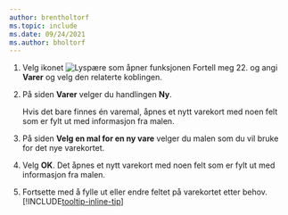 ```yaml
---
author: brentholtorf
ms.topic: include
ms.date: 09/24/2021
ms.author: bholtorf
---
```


1. Velg ikonet ![Lyspære som åpner funksjonen Fortell meg 22.](../media/ui-search/search_small.png "Fortell hva du vil gjøre") og angi **Varer** og velg den relaterte koblingen.  
2. På siden **Varer** velger du handlingen **Ny**.

    Hvis det bare finnes én varemal, åpnes et nytt varekort med noen felt som er fylt ut med informasjon fra malen.
3. På siden **Velg en mal for en ny vare** velger du malen som du vil bruke for det nye varekortet.
4. Velg **OK**. Det åpnes et nytt varekort med noen felt som er fylt ut med informasjon fra malen.
5. Fortsette med å fylle ut eller endre feltet på varekortet etter behov. [!INCLUDE[tooltip-inline-tip](tooltip-inline-tip_md.md)]
